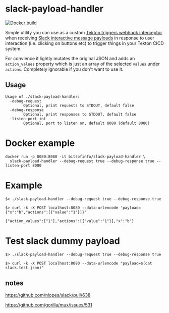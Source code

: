 # slack-payload-handler

[![Docker build](https://img.shields.io/docker/automated/bitsofinfo/slack-payload-handler)](https://hub.docker.com/repository/docker/bitsofinfo/slack-payload-handler)

Simple utility you can use as a custom [Tekton triggers webhook interceptor](https://github.com/tektoncd/triggers/blob/master/docs/eventlisteners.md#Webhook-Interceptors) when receiving [Slack interactive message payloads](https://api.slack.com/interactivity/handling#payloads) in response to user interaction (i.e. clicking on buttons etc) to trigger things in your Tekton CICD system.

For convience it lightly mutates the original JSON and adds an `action_values` property which is just an array of the selected `values` under `actions`. Completely ignorable if you don't want to use it.

## Usage

```
Usage of ./slack-payload-handler:
  -debug-request
        Optional, print requests to STDOUT, default false
  -debug-response
        Optional, print responses to STDOUT, default false
  -listen-port int
        Optional, port to listen on, default 8080 (default 8080)
```

# Docker example
```
docker run -p 8080:8080 -it bitsofinfo/slack-payload-handler \
  slack-payload-handler --debug-request true --debug-response true --listen-port 8080
```

# Example

```
$> ./slack-payload-handler --debug-request true --debug-response true

$> curl -k -X POST localhost:8080 --data-urlencode 'payload={"x":"b","actions":[{"value":"1"}]}'

{"action_values":["1"],"actions":[{"value":"1"}],"x":"b"}

```

# Test slack dummy payload

```
$> ./slack-payload-handler --debug-request true --debug-response true

$> curl -k -X POST localhost:8080 --data-urlencode "payload=$(cat slack.test.json)"

```


## notes

https://github.com/nlopes/slack/pull/638

https://github.com/gorilla/mux/issues/531
